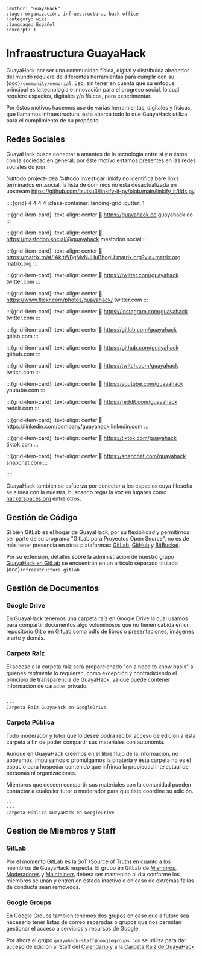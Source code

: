 ```{post} 2023-07-24
:author: "GuayaHack"
:tags: organización, infraestructura, back-office
:category: wiki
:language: Español
:excerpt: 1
```

# Infraestructura GuayaHack

GuayaHack por ser una communidad física, digital y distribuida alrededor del mundo requiere de diferentes herramientas para cumplir con su {doc}`/community/memorial`. Eso, sin tener en cuenta que su enfoque principal es la tecnología e innovación para el progreso social, lo cual requiere espacios, digitales y/o físicos, para experimentar.

Por éstos motivos hacemos uso de varias herramientas, digitales y físicas, que llamamos infraestructura, ésta abarca todo lo que GuayaHack utiliza para el cumplimiento de su propósito.


## Redes Sociales

GuayaHack busca conectar a amantes de la tecnología entre si y a éstos con la sociedad en general, por éste motivo estamos presentes en las redes sociales du jour:

%#todo:project-idea
%#todo:investigar linkify no identifica bare links terminados en .social, la lista de dominios no esta desactualizada en upstream https://github.com/tsutsu3/linkify-it-py/blob/main/linkify_it/tlds.py

::::{grid} 4 4 4 4
:class-container: landing-grid
:gutter: 1

:::{grid-item-card}
:text-align: center
:link: https://guayahack.co
<i class="fa-solid fa-globe" style="font-size:2em"></i>
guayahack.co
:::

:::{grid-item-card}
:text-align: center
:link: https://mastodon.social/@guayahack
<i class="fa-brands fa-mastodon" style="font-size:2em"></i>
mastodon.social
:::

:::{grid-item-card}
:text-align: center
:link: https://matrix.to/#/!AkltWBgMvNJHuBhogU:matrix.org?via=matrix.org
<i class="fa-solid fa-m" style="font-size:2em"></i>
matrix.org
:::

:::{grid-item-card}
:text-align: center
:link: https://twitter.com/guayahack
<i class="fa-brands fa-twitter" style="font-size:2em"></i>
twitter.com
:::

:::{grid-item-card}
:text-align: center
:link: https://www.flickr.com/photos/guayahack/
<i class="fa-brands fa-flickr" style="font-size:2em"></i>
twitter.com
:::


:::{grid-item-card}
:text-align: center
:link: https://instagram.com/guayahack
<i class="fa-brands fa-instagram" style="font-size:2em"></i>
twitter.com
:::


:::{grid-item-card}
:text-align: center
:link: https://gitlab.com/guayahack
<i class="fa-brands fa-gitlab" style="font-size:2em"></i>
gitlab.com
:::

:::{grid-item-card}
:text-align: center
:link: https://github.com/guayahack
<i class="fa-brands fa-github" style="font-size:2em"></i>
github.com
:::

:::{grid-item-card}
:text-align: center
:link: https://twitch.com/guayahack
<i class="fa-brands fa-twitch" style="font-size:2em"></i>
twitch.com
:::

:::{grid-item-card}
:text-align: center
:link: https://youtube.com/guayahack
<i class="fa-brands fa-youtube" style="font-size:2em"></i>
youtube.com
:::

:::{grid-item-card}
:text-align: center
:link: https://reddit.com/guayahack
<i class="fa-brands fa-reddit" style="font-size:2em"></i>
reddit.com
:::

:::{grid-item-card}
:text-align: center
:link: https://linkedin.com/company/guayahack
<i class="fa-brands fa-linkedin" style="font-size:2em"></i>
linkedin.com
:::

:::{grid-item-card}
:text-align: center
:link: https://tiktok.com/guayahack
<i class="fa-brands fa-tiktok" style="font-size:2em"></i>
tiktok.com
:::

:::{grid-item-card}
:text-align: center
:link: https://snapchat.com/guayahack
<i class="fa-brands fa-snapchat" style="font-size:2em"></i>
snapchat.com
:::

::::


GuayaHack también se esfuerza por conectar a los espacios cuya filosofía se alinea con la nuestra, buscando regar la voz en lugares como [hackerspaces.org](https://wiki.hackerspaces.org/GuayaHack) entre otros.



## Gestión de Código

Si bien GitLab es el hogar de GuayaHack, por su flexibilidad y permitirnos ser parte de su programa "GitLab para Proyectos Open Source", no es de más tener presencia en otras plataformas: [GitLab](https://gitlab.com/guayahack), [GitHub](https://github.com/guayahack) y [BitBucket](https://bitbucket.com/guayahack).

Por su extensión, detalles sobre la administración de nuestro grupo [GuayaHack en GitLab](https://gitlab.com/guayahack.com) se encuentran en un artículo separado titulado {doc}`infraestructura-gitlab`

## Gestión de Documentos

### Google Drive

En GuayaHack tenemos una carpeta raíz en Google Drive la cual usamos para compartir documentos algo voluminosos que no tienen cabida en un repositorio Git o en GitLab como pdfs de libros o presentaciones, imágenes o arte y demás.

### Carpeta Raíz

El acceso a la carpeta raíz será proporcionado "on a need to know basis" a quienes *realmente* lo requieran, como excepción y contradiciendo el principio de transparencia de GuayaHack, ya que puede contener información de caracter privado.

```{figure} infraestructura.md-data/google-drive.png
---
---
Carpeta Raíz GuayaHack en GoogleDrive
```

### Carpeta Pública

Todo moderador y tutor que lo desee podrá recibir acceso de edición a ésta carpeta a fin de poder compartir sus materiales con autonomía. 

Aunque en GuayaHack creemos en el libre flujo de la información, no apoyamos, impulsamos o promulgamos la pirateria y ésta carpeta no es el espacio para hospedar contenido que infrinca la propiedad intelectual de personas ni organizaciones.

Miembros que deseen compartir sus materiales con la comunidad pueden contactar a cualquier tutor o moderador para que éste coordine su adición.

```{figure} infraestructura.md-data/google-drive-public.png
---
---
Carpeta Pública GuayaHack en GoogleDrive
```

## Gestion de Miembros y Staff

### GitLab

Por el momento GitLab es la SoT (Source of Truth) en cuanto a los miembros de GuayaHack respecta. El grupo en GitLab de [Miembros](https://gitlab.com/groups/guayahack/members/-/group_members), [Moderadores](https://gitlab.com/groups/guayahack/moderators/-/group_members) y [Maintainers](https://gitlab.com/groups/guayahack/maintainers/-/group_members) debera ser mantenido al día conforme los miembros se unan y entren en estado inactivo o en caso de extremas fallas de conducta sean removidos. 

### Google Groups

En Google Groups tambien tenemos dos grupos en caso que a futuro sea necesario tener listas de correo separadas o grupos que nos permitan gestionar el acceso a servicios y recursos de Google.

Por ahora el grupo `guayahack-staff@googlegroups.com` se utiliza para dar acceso de edición al Staff del [Calendario](https://calendar.google.com/calendar/u/0?cid=Z3VheWFoYWNrQGdtYWlsLmNvbQ) y a la [Carpeta Raíz de GuayaHack](https://drive.google.com/drive/folders/1sGunDL5EZ6MArx6jsxXsr_NXLqwB6nmW?usp=drive_link)
